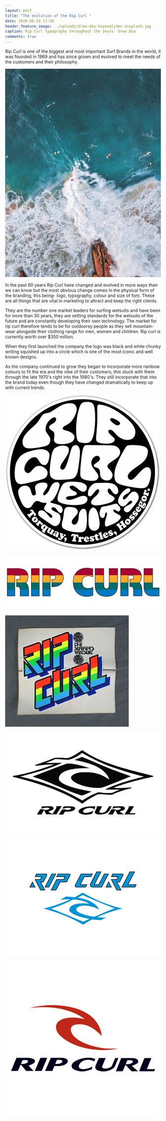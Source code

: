 ```yaml
---
layout: post
title: "The evolution of the Rip Curl "
date: 2020-06-24 17:50
header_feature_image: ../uploads/drew-dau-hvyeoqly3ms-unsplash.jpg
caption: Rip Curl typography throughout the years- Drew Dua
comments: true
---
```

Rip Curl is one of the biggest and most important Surf Brands in the world, it was founded in 1969 and has since grown and evolved to meet the needs of the customers and their philosophy. 

![Burleigh Heads QLD, Australia- Taken by Manny Moreno](../uploads/manny-moreno-getjzv1icdw-unsplash.jpg)

In the past 60 years Rip Curl have changed and evolved in more ways than we can know but the most obvious change comes in the physical form of the branding, this being- logo, typography, colour and size of font. These are all things that are vital in marketing to attract and keep the right clients. 

They are the number one market leaders for surfing wetsuits and have been for more than 30 years, they are setting standards for the wetsuits of the future and are constantly developing their own technology. The market for rip curl therefore tends to be for outdoorsy people as they sell mountain-wear alongside their clothing range for men, women and children. Rip curl is currently worth over $350 million. 

When they first launched the company the logo was black and white chunky writing squished up into a circle which is one of the most iconic and well known designs.

As the company continued to grow they began to incorporate more rainbow colours to fit the era and the vibe of their customers, this stuck with them through the late 1970's right into the 1980's. They still incorporate that into the brand today even though they have changed dramatically to keep up with current trends.

![The first ever rip curl logo/ typography](../uploads/rip-curl-logo-png-8.png)

![The second wave of branding for Rip Curl- The era of rainbows](../uploads/rip-curl-rainbow.jpg)

![The third wave of branding for Rip Curl- 3D Rainbows](../uploads/rip-curl-3-.jpeg)

![The birth of the iconic Rip Curl wave](../uploads/rip-curl-4.jpg)

![](../uploads/rip-curl-logo-5.png "Water camouflage version of the 1990's logo")

![](../uploads/rip-curl-last-one.png "the first lowercase 'Blade' logo- 2005")